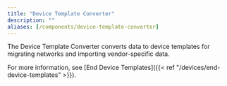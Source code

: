 ```yaml
---
title: "Device Template Converter"
description: ""
aliases: [/components/device-template-converter]
---
```


The Device Template Converter converts data to device templates for migrating networks and importing vendor-specific data.

<!--more-->

For more information, see [End Device Templates]({{< ref "/devices/end-device-templates" >}}).
